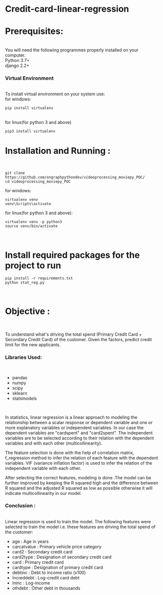 # Credit-card-linear-regression

<h1>Prerequisites:</h1><br>
You will need the following programmes properly installed on your computer.<br>
Python 3.7+ <br>
django 2.2+ <br>

<h3>Virtual Environment</h3><br>
To install virtual environment on your system use:<br>
for windows:

```shell
pip install virtualenv
```
<br>
for linux(for python 3 and above)

```shell
pip3 install virtualenv
```

<h1>Installation and Running :</h1><br>

```shell
git clone https://github.com/ongraphpythondev/videoprocessing_moviepy_POC/
cd videoprocessing_moviepy_POC
```

for windows:
```shell
virtualenv venv
venv\Scripts\activate
```
for linux(for python 3 and above):
```shell
virtualenv venv -p python3
source venv/bin/activate
```
<br>
<h1>Install required packages for the project to run</h1>

```shell
pip install -r requirements.txt
python stat_reg.py
```

<br>
<h1>Objective :</h1><br>

To understand what's driving the total spend (Primary Credit Card +
Secondary Credit Card) of the customer. Given the factors, predict credit limit for the new applicants.

<h3>Libraries Used:</h3><br>

- pandas
- numpy
- scipy
- sklearn
- statsmodels
<br>

In statistics, linear regression is a linear approach to modeling the relationship between a scalar response or dependent variable and one or more explanatory variables or independent variables. In our case the  dependent variables are "cardspent" and "card2spent". The independent variables are to be selected according to their relation with the dependent variables and with each other (multicollinearity). 

The feature selection is done with the help of correlation matrix, f_regression method to infer the relation of each feature with the dependent variables. 
VIF (variance inflation factor) is used to infer the relation of the independent variable with each other.

After selecting the correct features, modeling is done .The model can be further improved by keeping the R squared high and the difference between R squared and the adjusted R squared as low as possible otherwise it will indicate multicollinearity in our model. 

<h3>Conclusion :</h3><br>
Linear regression is used to train the model. The following features were selected to train the model i.e. these features are driving the total spend of the customer:

- age : Age in years 
- carcatvalue : Primary vehicle price category
- card2 : Secondary credit card
- card2type : Designation of secondary credit card
- card : Primary credit card
- cardtype : Designation of primary credit card
- debtinc : Debt to income ratio (x100)
- lncreddebt : Log-credit card debt
- lninc : Log-income
- othdebt : Other debt in thousands


